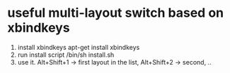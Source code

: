 # useful multi-layout switch based on xbindkeys

1. install xbindkeys
  apt-get install xbindkeys
2. run install script
  /bin/sh install.sh
3. use it. 
  Alt+Shift+1 -> first layout in the list, Alt+Shift+2 -> second, ..
